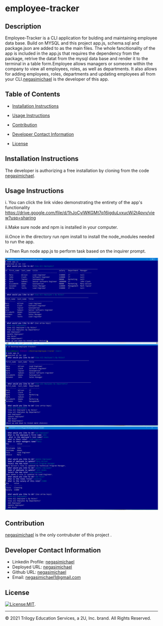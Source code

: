 # employee-tracker

## Description
Employee-Tracker is a CLI application for bulding and maintaining employee data base. Build on MYSQL and  this project  app.js, schema.sql and package.json are added to as the main files. The whole fancitionality of the app is included in the app.js that requires the dependency from the package, retrive the datat from the mysql data base and render it to the terminal in a table form.Employee allows managers or someone within the company to view all employees, roles, as well as departments. It also allows for adding employees, roles, departments and updating employees all from your CLI.[negasimichael](#) is the developer of this app.

   ## Table of Contents
   * [Installation Instructions](#installation-instructions)
   
   * [Usage Instructions](#usage-instructions)
   
   * [Contribution](#contribution)
   
   * [Developer Contact Information](#Developer-Contact-Information)
     
  * [License](#license)


  ## Installation Instructions
The developer is authorizing a free installation by cloning from the code [negasimichael](https://github.com/negasimichael/employee-tracker).
   
   ## Usage Instructions
  i. You  can click the link  video demonstrating the entirety of the app's functionality https://drive.google.com/file/d/1hJoCylWKGMt7q16igduLvxucWi2t4pvv/view?usp=sharing

  ii.Make sure node and npm is installed in your computer.

iii.Once in the directory run npm install to install the node_modules needed to run the app.

iv.Then Run node app.js to perform task based on the inquirer prompt.

![employee-tracker](Assets/Images/E1.png)
![employee-tracker](Assets/Images/E2.png)
![employee-tracker](Assets/Images/E3.png)


## Contribution
  [negasimichael]( https://negasimichael.github.io/employee-tracker/) is the only contrubuter of this project .

   ## Developer Contact Information
  * Linkedin Profile: [negasimichael](https://www.linkedin.com/feed/)
  * Deployed URL: [negasimichael](N/A)
  * Github URL: [negasimichael](https://github.com/negasimichael/employee-tracker)
  * Email: negasimichael1@gmail.com

   ## License
   [![License:MIT](https://img.shields.io/badge/License-MIT-yellow.svg)](https://opensource.org/licenses/MIT).
 
 ------------------------------------------------------------------------------
© 2021 Trilogy Education Services, a 2U, Inc. brand. All Rights Reserved.
